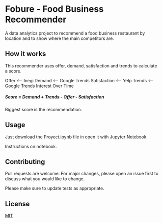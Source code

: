 # Fobure - Food Business Recommender

A data analytics project to recommend a food business restaurant by location and to show where the main competitors are.

## How it works

This recommender uses offer, demand, satisfaction and trends to calculate a score.

Offer <-- Inegi
Demand <-- Google Trends
Satisfaction <-- Yelp
Trends <-- Google Trends Interest Over Time

##### Score = Demand + Trends - Offer - Satisfaction
Biggest score is the recommendation.

## Usage

Just download the Proyect.ipynb file in open it with Jupyter Notebook.

Instructions on notebook.

## Contributing
Pull requests are welcome. For major changes, please open an issue first to discuss what you would like to change.

Please make sure to update tests as appropriate.

## License
[MIT](https://choosealicense.com/licenses/mit/)
